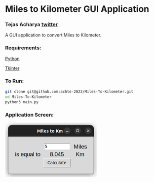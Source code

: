 # Miles to Kilometer GUI Application

### Tejas Acharya [twitter](https://twitter.com/achte_te)

A GUI application to convert Miles to Kilometer.

### Requirements:

[Python](https://www.python.org/)

[Tkinter](https://docs.python.org/3/library/tkinter.html)

### To Run:

```sh
git clone git@github.com:achte-2022/Miles-To-Kilometer.git
cd Miles-To-Kilometer
python3 main.py
```

### Application Screen:

![](images/main.png)
